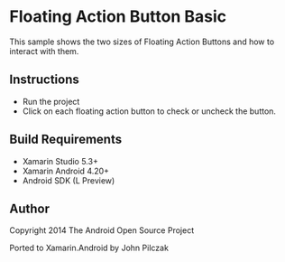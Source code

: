 Floating Action Button Basic
==============

This sample shows the two sizes of Floating Action Buttons and how to interact with them.

Instructions
------------

* Run the project
* Click on each floating action button to check or uncheck the button.

Build Requirements
------------------
* Xamarin Studio 5.3+
* Xamarin Android 4.20+
* Android SDK (L Preview)

Author
------ 
Copyright 2014 The Android Open Source Project

Ported to Xamarin.Android by John Pilczak
